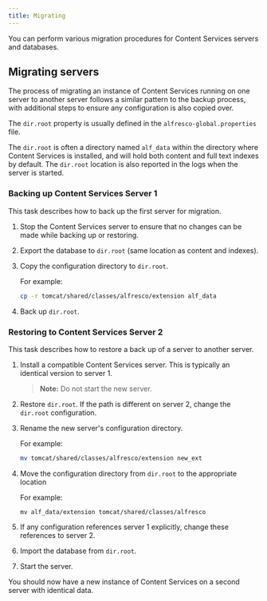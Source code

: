 ```yaml
---
title: Migrating
---
```


You can perform various migration procedures for Content Services servers and databases.

## Migrating servers

The process of migrating an instance of Content Services running on one server to another server follows a 
similar pattern to the backup process, with additional steps to ensure any configuration is also copied over.

The `dir.root` property is usually defined in the `alfresco-global.properties` file.

The `dir.root` is often a directory named `alf_data` within the directory where Content Services is installed, 
and will hold both content and full text indexes by default. The `dir.root` location is also reported in the logs when 
the server is started.

### Backing up Content Services Server 1

This task describes how to back up the first server for migration.

1.  Stop the Content Services server to ensure that no changes can be made while backing up or restoring.

2.  Export the database to `dir.root` (same location as content and indexes).

3.  Copy the configuration directory to `dir.root`.

    For example:

    ```bash
    cp -r tomcat/shared/classes/alfresco/extension alf_data
    ```

4.  Back up `dir.root`.

### Restoring to Content Services Server 2

This task describes how to restore a back up of a server to another server.

1.  Install a compatible Content Services server. This is typically an identical version to server 1.

    >**Note:** Do not start the new server.

2.  Restore `dir.root`. If the path is different on server 2, change the `dir.root` configuration.

3.  Rename the new server's configuration directory.

    For example:
    
    ```bash
    mv tomcat/shared/classes/alfresco/extension new_ext
    ```

4.  Move the configuration directory from `dir.root` to the appropriate location

    For example:

    ```
    mv alf_data/extension tomcat/shared/classes/alfresco
    ```

5.  If any configuration references server 1 explicitly, change these references to server 2.

6.  Import the database from `dir.root`.

7.  Start the server.

You should now have a new instance of Content Services on a second server with identical data.



